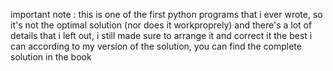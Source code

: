 important note : 
this is one of the first python programs that i ever wrote, so it's not the optimal solution (nor does it workproprely) and there's a lot of details that i left out, i still made sure to arrange it and correct it the best i can according to my version of the solution, you can find the complete solution in the book 